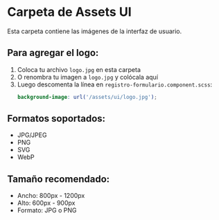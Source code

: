 # Carpeta de Assets UI

Esta carpeta contiene las imágenes de la interfaz de usuario.

## Para agregar el logo:

1. Coloca tu archivo `logo.jpg` en esta carpeta
2. O renombra tu imagen a `logo.jpg` y colócala aquí
3. Luego descomenta la línea en `registro-formulario.component.scss`:
   ```scss
   background-image: url('/assets/ui/logo.jpg');
   ```

## Formatos soportados:
- JPG/JPEG
- PNG
- SVG
- WebP

## Tamaño recomendado:
- Ancho: 800px - 1200px
- Alto: 600px - 900px
- Formato: JPG o PNG 
